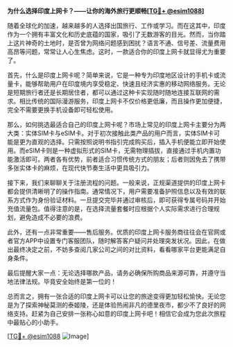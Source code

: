 **为什么选择印度上网卡？——让你的海外旅行更顺畅[[TG💪+ @esim1088](https://t.me/s/esim1088)]**

随着全球化的加速，越来越多的人选择出国旅行、工作或学习。而在这其中，印度作为一个拥有丰富文化和历史底蕴的国家，吸引了无数游客的目光。然而，当你踏上这片神奇的土地时，是否曾为网络问题感到困扰？语言不通、信号差、流量费用高昂等问题，常常让人心生焦虑。这时，一款适合你的印度上网卡就显得尤为重要了。

首先，什么是印度上网卡呢？简单来说，它是一种专为印度地区设计的手机卡或流量卡，能够帮助用户在印度境内享受稳定、快速且经济实惠的移动网络服务。无论是短期旅行者还是长期居住者，都可以通过这种卡实现随时随地连接互联网的需求。相比传统的国际漫游服务，印度上网卡不仅价格更低廉，而且操作更加便捷，完全不需要更换手机设备即可轻松使用。

那么，如何挑选最适合自己的印度上网卡呢？市场上常见的印度上网卡主要分为两大类：实体SIM卡与eSIM卡。对于初次接触此类产品的用户而言，实体SIM卡可能是更为直观的选择。只需按照说明书指引完成购买后，插入手机便能立即开始使用。而eSIM卡则是一种虚拟形式的SIM卡，无需物理插拔，直接通过手机内置功能激活即可。两者各有优势，前者适合习惯传统方式的朋友；后者则因免去了携带多张实体卡的麻烦，在现代快节奏生活中更具吸引力。

接下来，我们来聊聊关于注册流程的问题。一般来说，正规渠道提供的印度上网卡都会提供清晰明了的操作指南。通常情况下，用户需要准备护照信息以及有效的联系方式作为身份验证材料。一旦提交完毕并通过审核后，即可获得专属号码并开始充值流量包。值得注意的是，在选择流量套餐时应根据个人实际需求进行合理规划，避免造成不必要的浪费。

此外，还有一点非常重要——售后服务。优质的印度上网卡服务商往往会在官网或者官方APP中设置专门客服团队，随时解答客户疑问并处理突发状况。因此，在做出最终决定之前，不妨多查阅几家公司之间的对比资料，看看哪家平台更能满足自身条件。

最后提醒大家一点：无论选择哪款产品，请务必确保所购商品来源可靠，并遵守当地法律法规。毕竟安全始终是第一位的！

总而言之，拥有一张合适的印度上网卡可以让您的旅途变得更加轻松愉快。无论您是为了探索神秘莫测的泰姬陵，还是体验热闹非凡的德里夜市，都少不了良好的网络支持。赶紧为自己安排一张称心如意的印度上网卡吧！相信它会成为您此次旅程中最贴心的小助手。

[[TG💪+ @esim1088](https://t.me/s/esim1088) ![Image](https://i.postimg.cc/4NQfJmqS/Snipaste-2025-05-13-00-14-12.png)]